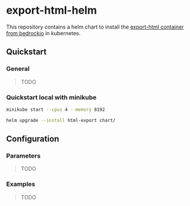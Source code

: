 # export-html-helm
This repository contains a helm chart to install the [export-html container from bedrockio](https://github.com/bedrockio/export-html) in kubernetes.

## Quickstart

### General
> TODO

### Quickstart local with minikube

```bash
minikube start --cpus 4 --memory 8192

helm upgrade --install html-export chart/ 
```

## Configuration

### Parameters
> TODO

### Examples
> TODO